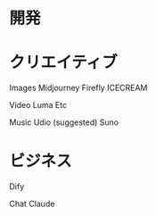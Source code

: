 # 開発


# クリエイティブ
Images
    Midjourney
    Firefly
    ICECREAM

Video
    Luma
    Etc

Music
    Udio (suggested)
    Suno


# ビジネス
Dify

Chat
    Claude
